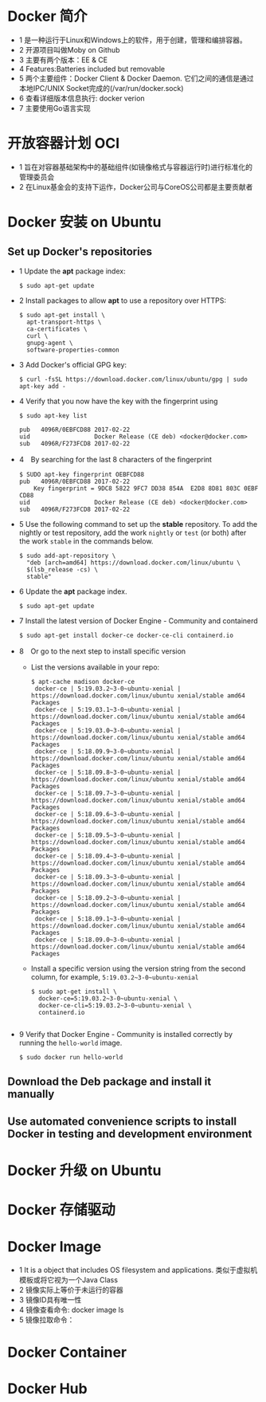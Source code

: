 # Docker 简介
- 1 是一种运行于Linux和Ｗindows上的软件，用于创建，管理和编排容器。
- 2 开源项目叫做Moby on Github
- 3 主要有两个版本：EE & CE
- 4 Features:Batteries included but removable
- 5 两个主要组件：Docker Client & Docker Daemon. 它们之间的通信是通过本地IPC/UNIX Socket完成的(/var/run/docker.sock)
- 6 查看详细版本信息执行: docker verion
- 7 主要使用Go语言实现

# 开放容器计划 OCI
- 1 旨在对容器基础架构中的基础组件(如镜像格式与容器运行时)进行标准化的管理委员会
- 2 在Linux基金会的支持下运作，Docker公司与CoreOS公司都是主要贡献者

# Docker 安装 on Ubuntu
## Set up Docker's repositories
- 1 Update the **apt** package index:

  ``` $ sudo apt-get update ```
  
- 2 Install packages to allow **apt** to use a repository over HTTPS:

  ``` 
  $ sudo apt-get install \
    apt-transport-https \
    ca-certificates \
    curl \
    gnupg-agent \
    software-properties-common 
  ```
  
- 3 Add Docker's official GPG key:

  ``` 
  $ curl -fsSL https://download.docker.com/linux/ubuntu/gpg | sudo apt-key add - 
  ```
  
- 4 Verify that you now have the key with the fingerprint using 

  ```
  $ sudo apt-key list
  
  pub   4096R/0EBFCD88 2017-02-22
  uid                  Docker Release (CE deb) <docker@docker.com>
  sub   4096R/F273FCD8 2017-02-22
  ```
  
- 4　By searching for the last 8 characters of the fingerprint

  ``` 
  $ SUDO apt-key fingerprint OEBFCD88 
  pub   4096R/0EBFCD88 2017-02-22
      Key fingerprint = 9DC8 5822 9FC7 DD38 854A  E2D8 8D81 803C 0EBF CD88
  uid                  Docker Release (CE deb) <docker@docker.com>
  sub   4096R/F273FCD8 2017-02-22 
  ```
  
- 5 Use the following command to set up the **stable** repository. To add the nightly or test repository, add the work ``` nightly ``` or ``` test ``` (or both) after the work ``` stable ``` in the commands below.

  ```
  $ sudo add-apt-repository \
    "deb [arch=amd64] https://download.docker.com/linux/ubuntu \
    $(lsb_release -cs) \
    stable"
  ```
- 6 Update the **apt** package index.

  ``` $ sudo apt-get update ```
 
- 7 Install the latest version of Docker Engine - Community and containerd
  
  ``` $ sudo apt-get install docker-ce docker-ce-cli containerd.io ```
  
- 8　Or go to the next step to install specific version
  - List the versions available in your repo:
  
    ```
    $ apt-cache madison docker-ce
     docker-ce | 5:19.03.2~3-0~ubuntu-xenial | https://download.docker.com/linux/ubuntu xenial/stable amd64 Packages
     docker-ce | 5:19.03.1~3-0~ubuntu-xenial | https://download.docker.com/linux/ubuntu xenial/stable amd64 Packages
     docker-ce | 5:19.03.0~3-0~ubuntu-xenial | https://download.docker.com/linux/ubuntu xenial/stable amd64 Packages
     docker-ce | 5:18.09.9~3-0~ubuntu-xenial | https://download.docker.com/linux/ubuntu xenial/stable amd64 Packages
     docker-ce | 5:18.09.8~3-0~ubuntu-xenial | https://download.docker.com/linux/ubuntu xenial/stable amd64 Packages
     docker-ce | 5:18.09.7~3-0~ubuntu-xenial | https://download.docker.com/linux/ubuntu xenial/stable amd64 Packages
     docker-ce | 5:18.09.6~3-0~ubuntu-xenial | https://download.docker.com/linux/ubuntu xenial/stable amd64 Packages
     docker-ce | 5:18.09.5~3-0~ubuntu-xenial | https://download.docker.com/linux/ubuntu xenial/stable amd64 Packages
     docker-ce | 5:18.09.4~3-0~ubuntu-xenial | https://download.docker.com/linux/ubuntu xenial/stable amd64 Packages
     docker-ce | 5:18.09.3~3-0~ubuntu-xenial | https://download.docker.com/linux/ubuntu xenial/stable amd64 Packages
     docker-ce | 5:18.09.2~3-0~ubuntu-xenial | https://download.docker.com/linux/ubuntu xenial/stable amd64 Packages
     docker-ce | 5:18.09.1~3-0~ubuntu-xenial | https://download.docker.com/linux/ubuntu xenial/stable amd64 Packages
     docker-ce | 5:18.09.0~3-0~ubuntu-xenial | https://download.docker.com/linux/ubuntu xenial/stable amd64 Packages
    ```
  - Install a specific version using the version string from the second column, for example, ``` 5:19.03.2~3-0~ubuntu-xenial ```
    ```
    $ sudo apt-get install \
      docker-ce=5:19.03.2~3-0~ubuntu-xenial \
      docker-ce-cli=5:19.03.2~3-0~ubuntu-xenial \
      containerd.io
   ```
- 9 Verify that Docker Engine - Community is installed correctly by running the ``` hello-world ``` image.
  
  ``` $ sudo docker run hello-world ```


## Download the Deb package and install it manually

## Use automated convenience scripts to install Docker in testing and development environment

# Docker 升级 on Ubuntu

# Docker 存储驱动

# Docker Image
- 1 It is a object that includes OS filesystem and applications. 类似于虚拟机模板或将它视为一个Java Class
- 2 镜像实际上等价于未运行的容器
- 3 镜像ID具有唯一性
- 4 镜像查看命令: docker image ls
- 5 镜像拉取命令：

# Docker Container

# Docker Hub
